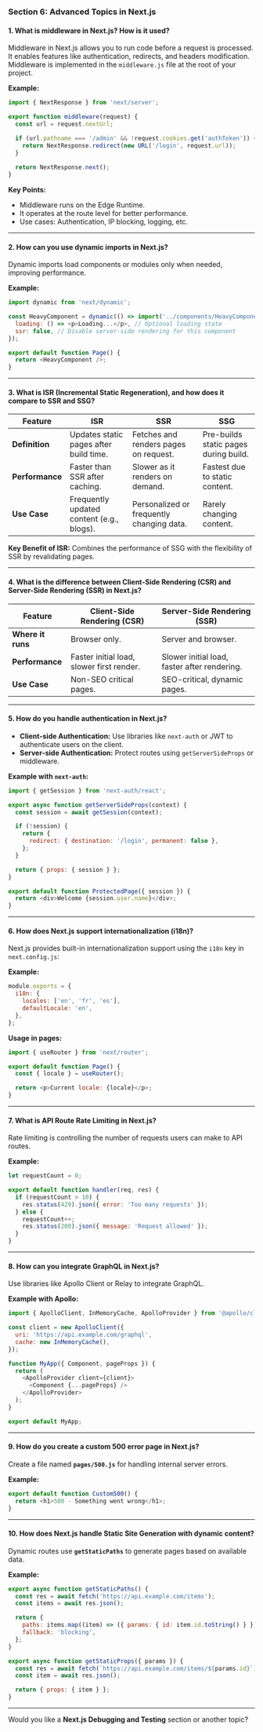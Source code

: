 


### **Section 6: Advanced Topics in Next.js**

#### **1. What is middleware in Next.js? How is it used?**

Middleware in Next.js allows you to run code before a request is processed. It enables features like authentication, redirects, and headers modification. Middleware is implemented in the `middleware.js` file at the root of your project.

**Example:**

```javascript
import { NextResponse } from 'next/server';

export function middleware(request) {
  const url = request.nextUrl;

  if (url.pathname === '/admin' && !request.cookies.get('authToken')) {
    return NextResponse.redirect(new URL('/login', request.url));
  }
  
  return NextResponse.next();
}
```

**Key Points:**

- Middleware runs on the Edge Runtime.
- It operates at the route level for better performance.
- Use cases: Authentication, IP blocking, logging, etc.

---

#### **2. How can you use dynamic imports in Next.js?**

Dynamic imports load components or modules only when needed, improving performance.

**Example:**

```javascript
import dynamic from 'next/dynamic';

const HeavyComponent = dynamic(() => import('../components/HeavyComponent'), {
  loading: () => <p>Loading...</p>, // Optional loading state
  ssr: false, // Disable server-side rendering for this component
});

export default function Page() {
  return <HeavyComponent />;
}
```

---

#### **3. What is ISR (Incremental Static Regeneration), and how does it compare to SSR and SSG?**

|Feature|ISR|SSR|SSG|
|---|---|---|---|
|**Definition**|Updates static pages after build time.|Fetches and renders pages on request.|Pre-builds static pages during build.|
|**Performance**|Faster than SSR after caching.|Slower as it renders on demand.|Fastest due to static content.|
|**Use Case**|Frequently updated content (e.g., blogs).|Personalized or frequently changing data.|Rarely changing content.|

**Key Benefit of ISR:** Combines the performance of SSG with the flexibility of SSR by revalidating pages.

---

#### **4. What is the difference between Client-Side Rendering (CSR) and Server-Side Rendering (SSR) in Next.js?**

|Feature|Client-Side Rendering (CSR)|Server-Side Rendering (SSR)|
|---|---|---|
|**Where it runs**|Browser only.|Server and browser.|
|**Performance**|Faster initial load, slower first render.|Slower initial load, faster after rendering.|
|**Use Case**|Non-SEO critical pages.|SEO-critical, dynamic pages.|

---

#### **5. How do you handle authentication in Next.js?**

- **Client-side Authentication:** Use libraries like `next-auth` or JWT to authenticate users on the client.
- **Server-side Authentication:** Protect routes using `getServerSideProps` or middleware.

**Example with `next-auth`:**

```javascript
import { getSession } from 'next-auth/react';

export async function getServerSideProps(context) {
  const session = await getSession(context);

  if (!session) {
    return {
      redirect: { destination: '/login', permanent: false },
    };
  }

  return { props: { session } };
}

export default function ProtectedPage({ session }) {
  return <div>Welcome {session.user.name}</div>;
}
```

---

#### **6. How does Next.js support internationalization (i18n)?**

Next.js provides built-in internationalization support using the `i18n` key in `next.config.js`:

**Example:**

```javascript
module.exports = {
  i18n: {
    locales: ['en', 'fr', 'es'],
    defaultLocale: 'en',
  },
};
```

**Usage in pages:**

```javascript
import { useRouter } from 'next/router';

export default function Page() {
  const { locale } = useRouter();

  return <p>Current locale: {locale}</p>;
}
```

---

#### **7. What is API Route Rate Limiting in Next.js?**

Rate limiting is controlling the number of requests users can make to API routes.

**Example:**

```javascript
let requestCount = 0;

export default function handler(req, res) {
  if (requestCount > 10) {
    res.status(429).json({ error: 'Too many requests' });
  } else {
    requestCount++;
    res.status(200).json({ message: 'Request allowed' });
  }
}
```

---

#### **8. How can you integrate GraphQL in Next.js?**

Use libraries like Apollo Client or Relay to integrate GraphQL.

**Example with Apollo:**

```javascript
import { ApolloClient, InMemoryCache, ApolloProvider } from '@apollo/client';

const client = new ApolloClient({
  uri: 'https://api.example.com/graphql',
  cache: new InMemoryCache(),
});

function MyApp({ Component, pageProps }) {
  return (
    <ApolloProvider client={client}>
      <Component {...pageProps} />
    </ApolloProvider>
  );
}

export default MyApp;
```

---

#### **9. How do you create a custom 500 error page in Next.js?**

Create a file named **`pages/500.js`** for handling internal server errors.

**Example:**

```javascript
export default function Custom500() {
  return <h1>500 - Something went wrong</h1>;
}
```

---

#### **10. How does Next.js handle Static Site Generation with dynamic content?**

Dynamic routes use **`getStaticPaths`** to generate pages based on available data.

**Example:**

```javascript
export async function getStaticPaths() {
  const res = await fetch('https://api.example.com/items');
  const items = await res.json();

  return {
    paths: items.map((item) => ({ params: { id: item.id.toString() } })),
    fallback: 'blocking',
  };
}

export async function getStaticProps({ params }) {
  const res = await fetch(`https://api.example.com/items/${params.id}`);
  const item = await res.json();

  return { props: { item } };
}
```

---

Would you like a **Next.js Debugging and Testing** section or another topic?